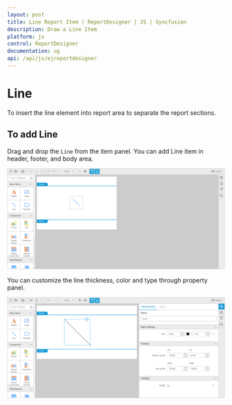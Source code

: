 ```yaml
---
layout: post
title: Line Report Item | ReportDesigner | JS | Syncfusion
description: Draw a Line Item
platform: js
control: ReportDesigner
documentation: ug
api: /api/js/ejreportdesigner
---
```


# Line
To insert the line element into report area to separate the report sections.

## To add Line

Drag and drop the `Line` from the item panel. You can add Line item in header, footer, and body area.

![](Line-images/Line-Drag.png)

You can customize the line thickness, color and type through property panel.

![](Line-images/Line-Properties.png)


